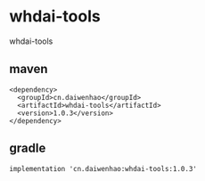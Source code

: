 # whdai-tools
whdai-tools  
## maven  
```
<dependency>
  <groupId>cn.daiwenhao</groupId>
  <artifactId>whdai-tools</artifactId>
  <version>1.0.3</version>
</dependency>
```  
## gradle  
`implementation 'cn.daiwenhao:whdai-tools:1.0.3'`  
